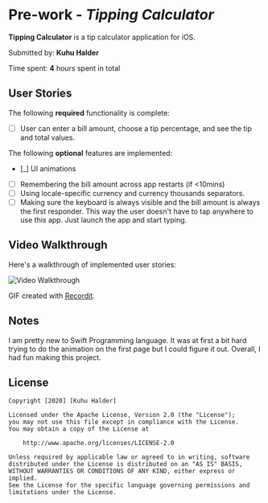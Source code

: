# Pre-work - *Tipping Calculator*

**Tipping Calculator** is a tip calculator application for iOS.

Submitted by: **Kuhu Halder**

Time spent: **4** hours spent in total

## User Stories

The following **required** functionality is complete:

* [ ] User can enter a bill amount, choose a tip percentage, and see the tip and total values.

The following **optional** features are implemented:
* [_] UI animations
* [ ] Remembering the bill amount across app restarts (if <10mins)
* [ ] Using locale-specific currency and currency thousands separators.
* [ ] Making sure the keyboard is always visible and the bill amount is always the first responder. This way the user doesn't have to tap anywhere to use this app. Just launch the app and start typing.

## Video Walkthrough 

Here's a walkthrough of implemented user stories:

<img src='http://g.recordit.co/GrSOMyzHF1.gif' title='Video Walkthrough' width='' alt='Video Walkthrough' />

GIF created with [Recordit](https://recordit.co/).

## Notes

I am pretty new to Swift Programming language. It was at first a bit hard trying to do the animation on the first page but I could figure it out. Overall, I had fun making this project. 

## License

    Copyright [2020] [Kuhu Halder]

    Licensed under the Apache License, Version 2.0 (the "License");
    you may not use this file except in compliance with the License.
    You may obtain a copy of the License at

        http://www.apache.org/licenses/LICENSE-2.0

    Unless required by applicable law or agreed to in writing, software
    distributed under the License is distributed on an "AS IS" BASIS,
    WITHOUT WARRANTIES OR CONDITIONS OF ANY KIND, either express or implied.
    See the License for the specific language governing permissions and
    limitations under the License.
